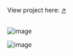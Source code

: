 View project here:  [↗](https://2p-dice-game.netlify.app)
<br/>
<br/>

![image](https://user-images.githubusercontent.com/60819030/111467799-df61f280-874a-11eb-9847-152fa6383451.png)

![image](https://user-images.githubusercontent.com/60819030/111467843-ec7ee180-874a-11eb-916f-1b16cbe4ee8b.png)
